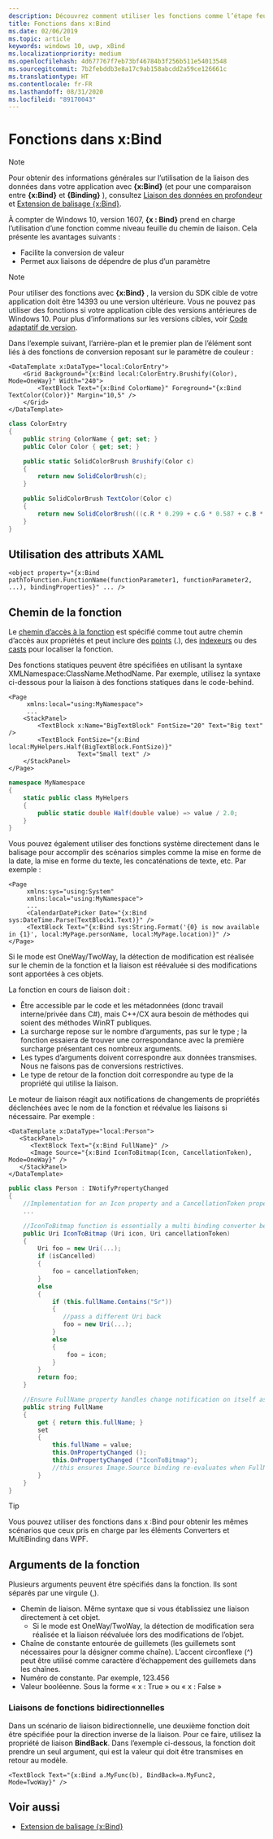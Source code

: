 ```yaml
---
description: Découvrez comment utiliser les fonctions comme l’étape feuille du chemin de liaison de données dans l’extension de balisage xBind.
title: Fonctions dans x:Bind
ms.date: 02/06/2019
ms.topic: article
keywords: windows 10, uwp, xBind
ms.localizationpriority: medium
ms.openlocfilehash: 4d677767f7eb73bf46784b3f256b511e54013548
ms.sourcegitcommit: 7b2febddb3e8a17c9ab158abcdd2a59ce126661c
ms.translationtype: HT
ms.contentlocale: fr-FR
ms.lasthandoff: 08/31/2020
ms.locfileid: "89170043"
---
```

# <a name="functions-in-xbind"></a>Fonctions dans x:Bind

> [!NOTE]
> Pour obtenir des informations générales sur l’utilisation de la liaison des données dans votre application avec **{x:Bind}** (et pour une comparaison entre **{x:Bind}** et **{Binding}** ), consultez [Liaison des données en profondeur](data-binding-in-depth.md) et [Extension de balisage {x:Bind}](../xaml-platform/x-bind-markup-extension.md).

À compter de Windows 10, version 1607, **{x : Bind}** prend en charge l’utilisation d’une fonction comme niveau feuille du chemin de liaison. Cela présente les avantages suivants :

- Facilite la conversion de valeur
- Permet aux liaisons de dépendre de plus d’un paramètre

> [!NOTE]
> Pour utiliser des fonctions avec **{x:Bind}** , la version du SDK cible de votre application doit être 14393 ou une version ultérieure. Vous ne pouvez pas utiliser des fonctions si votre application cible des versions antérieures de Windows 10. Pour plus d’informations sur les versions cibles, voir [Code adaptatif de version](../debug-test-perf/version-adaptive-code.md).

Dans l’exemple suivant, l’arrière-plan et le premier plan de l’élément sont liés à des fonctions de conversion reposant sur le paramètre de couleur :

```xaml
<DataTemplate x:DataType="local:ColorEntry">
    <Grid Background="{x:Bind local:ColorEntry.Brushify(Color), Mode=OneWay}" Width="240">
        <TextBlock Text="{x:Bind ColorName}" Foreground="{x:Bind TextColor(Color)}" Margin="10,5" />
    </Grid>
</DataTemplate>
```

```csharp
class ColorEntry
{
    public string ColorName { get; set; }
    public Color Color { get; set; }

    public static SolidColorBrush Brushify(Color c)
    {
        return new SolidColorBrush(c);
    }

    public SolidColorBrush TextColor(Color c)
    {
        return new SolidColorBrush(((c.R * 0.299 + c.G * 0.587 + c.B * 0.114) > 150) ? Colors.Black : Colors.White);
    }
}
```

## <a name="xaml-attribute-usage"></a>Utilisation des attributs XAML

```xaml
<object property="{x:Bind pathToFunction.FunctionName(functionParameter1, functionParameter2, ...), bindingProperties}" ... />
```

## <a name="path-to-the-function"></a>Chemin de la fonction

Le [chemin d’accès à la fonction](../xaml-platform/x-bind-markup-extension.md#property-path) est spécifié comme tout autre chemin d’accès aux propriétés et peut inclure des [points](../xaml-platform/x-bind-markup-extension.md#property-path-resolution) (.), des [indexeurs](../xaml-platform/x-bind-markup-extension.md#collections) ou des [casts](../xaml-platform/x-bind-markup-extension.md#casting) pour localiser la fonction.

Des fonctions statiques peuvent être spécifiées en utilisant la syntaxe XMLNamespace:ClassName.MethodName. Par exemple, utilisez la syntaxe ci-dessous pour la liaison à des fonctions statiques dans le code-behind.

```xaml
<Page 
     xmlns:local="using:MyNamespace">
     ...
    <StackPanel>
        <TextBlock x:Name="BigTextBlock" FontSize="20" Text="Big text" />
        <TextBlock FontSize="{x:Bind local:MyHelpers.Half(BigTextBlock.FontSize)}" 
                   Text="Small text" />
    </StackPanel>
</Page>
```

```csharp
namespace MyNamespace
{
    static public class MyHelpers
    {
        public static double Half(double value) => value / 2.0;
    }
}
```

Vous pouvez également utiliser des fonctions système directement dans le balisage pour accomplir des scénarios simples comme la mise en forme de la date, la mise en forme du texte, les concaténations de texte, etc. Par exemple :

```xaml
<Page 
     xmlns:sys="using:System"
     xmlns:local="using:MyNamespace">
     ...
     <CalendarDatePicker Date="{x:Bind sys:DateTime.Parse(TextBlock1.Text)}" />
     <TextBlock Text="{x:Bind sys:String.Format('{0} is now available in {1}', local:MyPage.personName, local:MyPage.location)}" />
</Page>
```

Si le mode est OneWay/TwoWay, la détection de modification est réalisée sur le chemin de la fonction et la liaison est réévaluée si des modifications sont apportées à ces objets.

La fonction en cours de liaison doit :

- Être accessible par le code et les métadonnées (donc travail interne/privée dans C#), mais C++/CX aura besoin de méthodes qui soient des méthodes WinRT publiques.
- La surcharge repose sur le nombre d’arguments, pas sur le type ; la fonction essaiera de trouver une correspondance avec la première surcharge présentant ces nombreux arguments.
- Les types d’arguments doivent correspondre aux données transmises. Nous ne faisons pas de conversions restrictives.
- Le type de retour de la fonction doit correspondre au type de la propriété qui utilise la liaison.

Le moteur de liaison réagit aux notifications de changements de propriétés déclenchées avec le nom de la fonction et réévalue les liaisons si nécessaire. Par exemple :

```xaml
<DataTemplate x:DataType="local:Person">
   <StackPanel>
      <TextBlock Text="{x:Bind FullName}" />
      <Image Source="{x:Bind IconToBitmap(Icon, CancellationToken), Mode=OneWay}" />
   </StackPanel>
</DataTemplate>
```

```csharp
public class Person : INotifyPropertyChanged
{
    //Implementation for an Icon property and a CancellationToken property with PropertyChanged notifications
    ...

    //IconToBitmap function is essentially a multi binding converter between several options.
    public Uri IconToBitmap (Uri icon, Uri cancellationToken)
    {
        Uri foo = new Uri(...);        
        if (isCancelled)
        {
            foo = cancellationToken;
        }
        else 
        {
            if (this.fullName.Contains("Sr"))
            {
               //pass a different Uri back
               foo = new Uri(...);
            }
            else
            {
                foo = icon;
            }
        }
        return foo;
    }

    //Ensure FullName property handles change notification on itself as well as IconToBitmap since the function uses it
    public string FullName
    {
        get { return this.fullName; }
        set
        {
            this.fullName = value;
            this.OnPropertyChanged ();
            this.OnPropertyChanged ("IconToBitmap"); 
            //this ensures Image.Source binding re-evaluates when FullName changes in addition to Icon and CancellationToken
        }
    }
}
```

> [!TIP]
> Vous pouvez utiliser des fonctions dans x :Bind pour obtenir les mêmes scénarios que ceux pris en charge par les éléments Converters et MultiBinding dans WPF.

## <a name="function-arguments"></a>Arguments de la fonction

Plusieurs arguments peuvent être spécifiés dans la fonction. Ils sont séparés par une virgule (,).

- Chemin de liaison. Même syntaxe que si vous établissiez une liaison directement à cet objet.
  - Si le mode est OneWay/TwoWay, la détection de modification sera réalisée et la liaison réévaluée lors des modifications de l’objet.
- Chaîne de constante entourée de guillemets (les guillemets sont nécessaires pour la désigner comme chaîne). L’accent circonflexe (^) peut être utilisé comme caractère d’échappement des guillemets dans les chaînes.
- Numéro de constante. Par exemple, 123.456
- Valeur booléenne. Sous la forme « x : True » ou « x : False »

### <a name="two-way-function-bindings"></a>Liaisons de fonctions bidirectionnelles

Dans un scénario de liaison bidirectionnelle, une deuxième fonction doit être spécifiée pour la direction inverse de la liaison. Pour ce faire, utilisez la propriété de liaison **BindBack**. Dans l’exemple ci-dessous, la fonction doit prendre un seul argument, qui est la valeur qui doit être transmises en retour au modèle.

```xaml
<TextBlock Text="{x:Bind a.MyFunc(b), BindBack=a.MyFunc2, Mode=TwoWay}" />
```

## <a name="see-also"></a>Voir aussi
* [Extension de balisage {x:Bind}](../xaml-platform/x-bind-markup-extension.md)